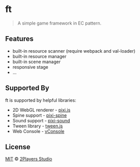 # ft

> A simple game framework in EC pattern.

## Features

- built-in resource scanner (require webpack and val-loader)
- built-in resource manager
- built-in scene manager
- responsive stage
- ...

## Supported By

ft is supported by helpful libraries:

- 2D WebGL renderer - [pixi.js](https://github.com/pixijs/pixi.js)
- Spine support - [pixi-spine](https://github.com/pixijs/pixi-spine)
- Sound support - [pixi-sound](https://github.com/pixijs/pixi-sound)
- Tween library - [tween.js](https://github.com/tweenjs/tween.js)
- Web Console - [vConsole](https://github.com/Tencent/vConsole)

## License

[MIT](https://2players.studio/licenses/MIT) © [2Players Studio](https://2players.studio/)
